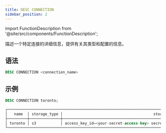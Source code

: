 ```yaml
---
title: DESC CONNECTION
sidebar_position: 2
---
```

import FunctionDescription from '@site/src/components/FunctionDescription';

<FunctionDescription description="引入或更新版本：v1.2.208"/>

描述一个特定连接的详细信息，提供有关其类型和配置的信息。

## 语法

```sql
DESC CONNECTION <connection_name>
```

## 示例

```sql
DESC CONNECTION toronto;

┌────────────────────────────────────────────────────────────────────────────────────────────────────────────┐
│   name  │ storage_type │                                         storage_params                            │
├─────────┼──────────────┼───────────────────────────────────────────────────────────────────────────────────┤
│ toronto │ s3           │ access_key_id=<your-secret-access-key> secret_access_key=<your-secret-access-key> │
└────────────────────────────────────────────────────────────────────────────────────────────────────────────┘
```